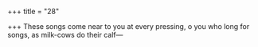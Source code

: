 +++
title = "28"

+++
These songs come near to you at every pressing, o you who long  for songs,
as milk-cows do their calf—